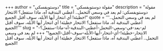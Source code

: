 +++
author = "دوستويفسكي"
title = "مقولة دوستويفسكي"
description = "مقولة دوستويفسكي: لم يعد في وسعي التحمل.. أعطني البندقية آه، ماذا ستفعل؟ الانتحار خطيئة! أي انتحار أيها الأبله، سوف أقتل الجميع!"
quote = '''لم يعد في وسعي التحمل.. أعطني البندقية آه، ماذا ستفعل؟ الانتحار خطيئة! أي انتحار أيها الأبله، سوف أقتل الجميع!''' 
slug = "لم-يعد-في-وسعي-التحمل-أعطني-البندقية-آه-ماذا-ستفعل؟-الانتحار-خطيئة!-أي-انتحار-أيها-الأبله-سوف-أقتل-الجميع!"
+++
لم يعد في وسعي التحمل.. أعطني البندقية آه، ماذا ستفعل؟ الانتحار خطيئة! أي انتحار أيها الأبله، سوف أقتل الجميع!
